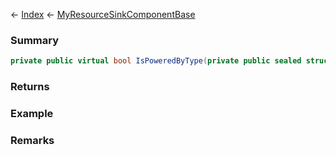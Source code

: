 ← [Index](Api-Index) ← [MyResourceSinkComponentBase](VRage.Game.Components.MyResourceSinkComponentBase)

### Summary

```csharp
private public virtual bool IsPoweredByType(private public sealed struct.MyDefinitionId resourceTypeId)
```

### Returns

### Example

### Remarks

